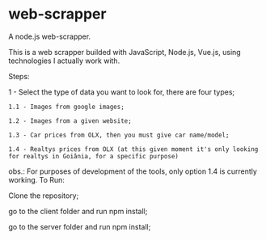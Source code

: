 # web-scrapper
A node.js web-scrapper.

This is a web scrapper builded with JavaScript, Node.js, Vue.js, using technologies I actually work with.

Steps:

  1 - Select the type of data you want to look for, there are four types;
  
    1.1 - Images from google images;
    
    1.2 - Images from a given website;
    
    1.3 - Car prices from OLX, then you must give car name/model;
    
    1.4 - Realtys prices from OLX (at this given moment it's only looking for realtys in Goiânia, for a specific purpose)
    
obs.: For purposes of development of the tools, only option 1.4 is currently working.
To Run:

  Clone the repository;
  
  go to the client folder and run npm install;
  
  go to the server folder and run npm install;

